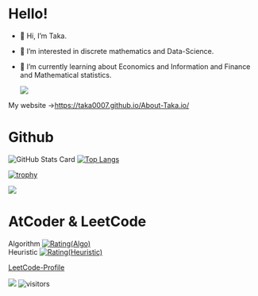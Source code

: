 # Hello!
- 👋 Hi, I’m Taka.
- 👀 I’m interested in discrete mathematics and Data-Science.
- 🌱 I’m currently learning about Economics and Information and Finance and Mathematical statistics.<br>

  <a href="https://github.com/Taka0007">
    <img src="https://komarev.com/ghpvc/?username=Taka0007&color=ff69b4&style=flat)" />
  </a>
My website
→https://taka0007.github.io/About-Taka.io/


# Github
![GitHub Stats Card](https://github-readme-stats.vercel.app/api?username=Taka0007&show_icons=true&count_private=true&theme=vue)
[![Top Langs](https://github-readme-stats.vercel.app/api/top-langs/?username=Taka0007&layout=compact)](https://github.com/anuraghazra/github-readme-stats)

[![trophy](https://github-profile-trophy.vercel.app/?username=Taka0007&theme=onedark&title=Commit,Repositories)](https://github.com/ryo-ma/github-profile-trophy)

![](https://github-profile-summary-cards.vercel.app/api/cards/profile-details?username=Taka0007&theme=vue)


# AtCoder & LeetCode
Algorithm
[![Rating(Algo)](https://img.shields.io/endpoint?url=https%3A%2F%2Fatcoder-badges.now.sh%2Fapi%2Fatcoder%2Fjson%2FTaka007)](https://atcoder.jp/users/Taka007)
<br>
Heuristic
[![Rating(Heuristic)](https://badgen.org/img/atcoder/Taka007/rating/heuristic?style=plastic)](https://atcoder.jp/users/Taka007?contestType=heuristic)

[LeetCode-Profile](https://leetcode.com/Taka007/)

<!-- 
# Qiita
[![My Qiita contributions](https://qiita-badge.apiapi.app/s/Taka-007/contributions.svg)](http://qiita.com/Taka-007)
[![My Qiita posts](https://qiita-badge.apiapi.app/s/Taka-007/posts.svg)](http://qiita.com/Taka-007)

-->
![](![Visitors](https://visitor-badge.glitch.me/badge?page_id=Taka0007&left_color=gray&right_color=green))
![visitors](https://visitor-badge.glitch.me/badge?page_id=Taka0007&left_color=green&right_color=red)
